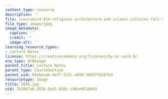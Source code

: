 ```yaml
---
content_type: resource
description: ''
file: /courses/4-614-religious-architecture-and-islamic-cultures-fall-2002/7b2847a635568a41858cc90ce951b643_5046.jpg
file_type: image/jpeg
image_metadata:
  caption: ''
  credit: ''
  image-alt: ''
learning_resource_types:
- Lecture Notes
license: https://creativecommons.org/licenses/by-nc-sa/4.0/
ocw_type: OCWImage
parent_title: Lecture Notes
parent_type: CourseSection
parent_uid: 68abeaab-4eff-532c-e858-18d3ffb567bd
resourcetype: Image
title: 5046.jpg
uid: 7b2847a6-3556-8a41-858c-c90ce951b643
---
```

